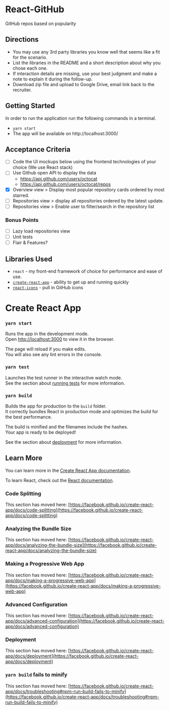 # React-GitHub

GitHub repos based on popularity

## Directions

- You may use any 3rd party libraries you know well that seems like a fit for the scenario.
- List the libraries in the README and a short description about why you chose each one.
- If interaction details are missing, use your best judgment and make a note to explain it during the follow-up.
- Download zip file and upload to Google Drive, email link back to the recruiter.

## Getting Started

In order to run the application run the following commands in a terminal.

- `yarn start`
- The app will be available on http://localhost:3000/

## Acceptance Criteria

- [ ] Code the UI mockups below using the frontend technologies of your choice (We use React stack)
- [ ] Use Github open API to display the data
  - https://api.github.com/users/octocat
  - https://api.github.com/users/octocat/repos
- [x] Overview view > Display most popular repository cards ordered by most starred.
- [ ] Repositories view > display all repositories ordered by the latest update.
- [ ] Repositories view > Enable user to filter/search in the repository list

### Bonus Points

- [ ] Lazy load repositories view
- [ ] Unit tests
- [ ] Flair & Features?

## Libraries Used

- `react` - my front-end framework of choice for performance and ease of use.
- [`create-react-app`](https://github.com/facebook/create-react-app) - ability to get up and running quickly
- [`react-icons`](https://react-icons.github.io/react-icons/icons?name=go) - pull in GitHub icons

# Create React App

### `yarn start`

Runs the app in the development mode.\
Open [http://localhost:3000](http://localhost:3000) to view it in the browser.

The page will reload if you make edits.\
You will also see any lint errors in the console.

### `yarn test`

Launches the test runner in the interactive watch mode.\
See the section about [running tests](https://facebook.github.io/create-react-app/docs/running-tests) for more information.

### `yarn build`

Builds the app for production to the `build` folder.\
It correctly bundles React in production mode and optimizes the build for the best performance.

The build is minified and the filenames include the hashes.\
Your app is ready to be deployed!

See the section about [deployment](https://facebook.github.io/create-react-app/docs/deployment) for more information.

## Learn More

You can learn more in the [Create React App documentation](https://facebook.github.io/create-react-app/docs/getting-started).

To learn React, check out the [React documentation](https://reactjs.org/).

### Code Splitting

This section has moved here: [https://facebook.github.io/create-react-app/docs/code-splitting](https://facebook.github.io/create-react-app/docs/code-splitting)

### Analyzing the Bundle Size

This section has moved here: [https://facebook.github.io/create-react-app/docs/analyzing-the-bundle-size](https://facebook.github.io/create-react-app/docs/analyzing-the-bundle-size)

### Making a Progressive Web App

This section has moved here: [https://facebook.github.io/create-react-app/docs/making-a-progressive-web-app](https://facebook.github.io/create-react-app/docs/making-a-progressive-web-app)

### Advanced Configuration

This section has moved here: [https://facebook.github.io/create-react-app/docs/advanced-configuration](https://facebook.github.io/create-react-app/docs/advanced-configuration)

### Deployment

This section has moved here: [https://facebook.github.io/create-react-app/docs/deployment](https://facebook.github.io/create-react-app/docs/deployment)

### `yarn build` fails to minify

This section has moved here: [https://facebook.github.io/create-react-app/docs/troubleshooting#npm-run-build-fails-to-minify](https://facebook.github.io/create-react-app/docs/troubleshooting#npm-run-build-fails-to-minify)
